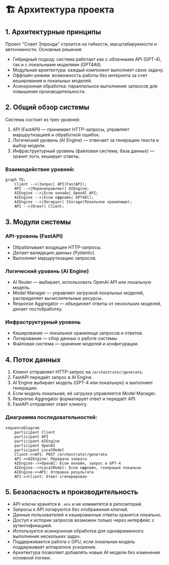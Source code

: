 # 🏗 Архитектура проекта

## 1. Архитектурные принципы

Проект "Совет Элронда" строится на гибкости, масштабируемости и автономности. Основные решения:
- Гибридный подход: система работает как с облачными API (GPT-4), так и с локальными моделями (GPT4All).
- Модульная архитектура: каждый компонент выполняет свою задачу.
- Оффлайн-режим: возможность работы без интернета за счет кеширования и локальных моделей.
- Асинхронная обработка: параллельное выполнение запросов для повышения производительности.

## 2. Общий обзор системы

Система состоит из трех уровней:
1. API (FastAPI) — принимает HTTP-запросы, управляет маршрутизацией и обработкой ошибок.
2. Логический уровень (AI Engine) — отвечает за генерацию текста и выбор модели.
3. Инфраструктурный уровень (файловая система, база данных) — хранит логи, кеширует ответы.

### Взаимодействие уровней:
```mermaid
graph TD;
    Client -->|Запрос| API(FastAPI);
    API -->|Перенаправляет| AIEngine;
    AIEngine -->|Если онлайн| OpenAI API;
    AIEngine -->|Если оффлайн| GPT4All;
    AIEngine -->|Логирует| Storage(Локальное хранилище);
    API -->|Ответ| Client;
```

## 3. Модули системы

### API-уровень (FastAPI)
- Обрабатывает входящие HTTP-запросы.
- Делает валидацию данных (Pydantic).
- Выполняет маршрутизацию запросов.

### Логический уровень (AI Engine)
- AI Router — выбирает, использовать OpenAI API или локальную модель.
- Model Manager — управляет загрузкой локальных моделей, распределяет вычислительные ресурсы.
- Response Aggregator — объединяет ответы от нескольких моделей, делает постобработку.

### Инфраструктурный уровень
- Кеширование — локальное хранилище запросов и ответов.
- Логирование — сбор данных о работе системы.
- Файловая система — хранение моделей и конфигурации.

## 4. Поток данных

1. Клиент отправляет HTTP-запрос на `/orchestrator/generate`.
2. FastAPI передаёт запрос в AI Engine.
3. AI Engine выбирает модель (GPT-4 или локальную) и выполняет генерацию.
4. Если модель локальная, её загрузка управляется Model Manager.
5. Response Aggregator форматирует ответ и передаёт API.
6. FastAPI отправляет ответ клиенту.

### Диаграмма последовательностей:
```mermaid
sequenceDiagram
    participant Client
    participant API
    participant AIEngine
    participant OpenAI
    participant LocalModel
    Client->>API: POST /orchestrator/generate
    API->>AIEngine: Передача запроса
    AIEngine-->>OpenAI: Если онлайн, запрос в GPT-4
    AIEngine-->>LocalModel: Если оффлайн, генерация локально
    AIEngine->>API: Отправка результата
    API->>Client: Ответ сгенерирован
```

## 5. Безопасность и производительность

- API-ключи хранятся в `.env` и не коммитятся в репозиторий.
- Запросы к API логируются без отображения ключей.
- Данные пользователей и кэшированные ответы хранятся локально.
- Доступ к истории запросов возможен только через интерфейс с аутентификацией.
- Используется асинхронная обработка для одновременного выполнения нескольких задач.
- Поддерживается работа с GPU, если локальная модель поддерживает аппаратное ускорение.
- Архитектура позволяет добавлять новые AI-модели без изменения основной логики.
